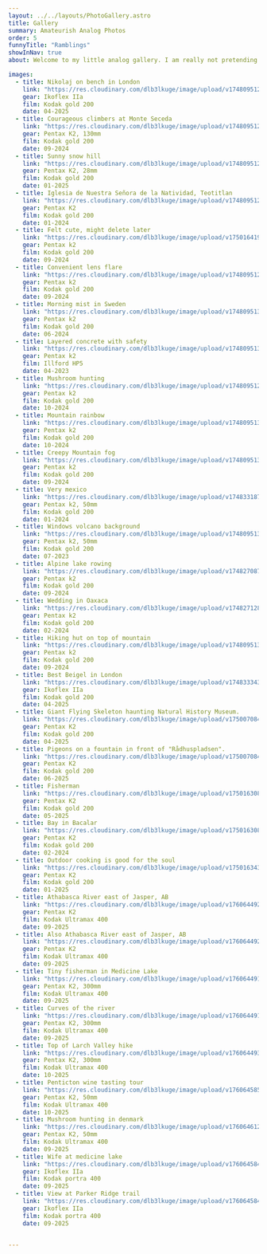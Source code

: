 ```yaml
---
layout: ../../layouts/PhotoGallery.astro
title: Gallery
summary: Amateurish Analog Photos
order: 5
funnyTitle: "Ramblings"
showInNav: true
about: Welcome to my little analog gallery. I am really not pretending to be a professional photographer and this is <mark>just a humble little gallery</mark> of the photos I felt was okay to share. In reality my favourite photos include family and friends - whom I don't feel comfortable sharing online without permission. You can read more about my thoughs on analog photography [here](http://nikolicht.github.io/portfolio/blog/analog_photos). I don't do much editing of the photos, but probably should.

images: 
  - title: Nikolaj on bench in London
    link: "https://res.cloudinary.com/dlb3lkuge/image/upload/v1748095129/000004640006.jpg_compressed_jnitrb.jpg"
    gear: Ikoflex IIa
    film: Kodak gold 200
    date: 04-2025
  - title: Courageous climbers at Monte Seceda
    link: "https://res.cloudinary.com/dlb3lkuge/image/upload/v1748095121/000037950029.jpg_compressed_jp9x7u.jpg"
    gear: Pentax K2, 130mm
    film: Kodak gold 200
    date: 09-2024
  - title: Sunny snow hill
    link: "https://res.cloudinary.com/dlb3lkuge/image/upload/v1748095127/000068420032.png_compressed_ny5nvi.jpg"
    gear: Pentax K2, 28mm
    film: Kodak gold 200
    date: 01-2025
  - title: Iglesia de Nuestra Señora de la Natividad, Teotitlan
    link: "https://res.cloudinary.com/dlb3lkuge/image/upload/v1748095125/000048550019.jpg_compressed_r6tuav.jpg"
    gear: Pentax K2
    film: Kodak gold 200
    date: 01-2024
  - title: Felt cute, might delete later
    link: "https://res.cloudinary.com/dlb3lkuge/image/upload/v1750164199/000078550022.jpg_compressed_mnqexk.jpg"
    gear: Pentax k2
    film: Kodak gold 200
    date: 09-2024
  - title: Convenient lens flare
    link: "https://res.cloudinary.com/dlb3lkuge/image/upload/v1748095121/000037950030.jpg_compressed_dsss0m.jpg"
    gear: Pentax k2
    film: Kodak gold 200
    date: 09-2024
  - title: Morning mist in Sweden
    link: "https://res.cloudinary.com/dlb3lkuge/image/upload/v1748095130/000004720018.jpg_compressed_hileq4.jpg"
    gear: Pentax k2
    film: Kodak gold 200
    date: 06-2024
  - title: Layered concrete with safety
    link: "https://res.cloudinary.com/dlb3lkuge/image/upload/v1748095132/000008770014.jpg_compressed_skafb7.jpg"
    gear: Pentax k2
    film: Illford HP5
    date: 04-2023
  - title: Mushroom hunting
    link: "https://res.cloudinary.com/dlb3lkuge/image/upload/v1748095127/000068420003.png_compressed_vqlele.jpg"
    gear: Pentax k2
    film: Kodak gold 200
    date: 10-2024
  - title: Mountain rainbow
    link: "https://res.cloudinary.com/dlb3lkuge/image/upload/v1748095134/000037950008.jpg_compressed_duippd.jpg"
    gear: Pentax k2
    film: Kodak gold 200
    date: 10-2024
  - title: Creepy Mountain fog
    link: "https://res.cloudinary.com/dlb3lkuge/image/upload/v1748095137/000037950009.jpg_compressed_ng45ha.jpg"
    gear: Pentax k2
    film: Kodak gold 200
    date: 09-2024
  - title: Very mexico
    link: "https://res.cloudinary.com/dlb3lkuge/image/upload/v1748331875/000048550009.jpg_compressed_uwdeq8.jpg"
    gear: Pentax k2, 50mm
    film: Kodak gold 200
    date: 01-2024
  - title: Windows volcano background
    link: "https://res.cloudinary.com/dlb3lkuge/image/upload/v1748095130/000004960007.jpg_compressed_qrrezu.jpg"
    gear: Pentax k2, 50mm
    film: Kodak gold 200
    date: 07-2023
  - title: Alpine lake rowing
    link: "https://res.cloudinary.com/dlb3lkuge/image/upload/v1748270870/000078550009_o5pxce.jpg"
    gear: Pentax k2
    film: Kodak gold 200
    date: 09-2024
  - title: Wedding in Oaxaca
    link: "https://res.cloudinary.com/dlb3lkuge/image/upload/v1748271284/000048560027_vs91li.jpg"
    gear: Pentax k2
    film: Kodak gold 200
    date: 02-2024
  - title: Hiking hut on top of mountain
    link: "https://res.cloudinary.com/dlb3lkuge/image/upload/v1748095139/000037950018.jpg_compressed_lnbxqw.jpg"
    gear: Pentax k2
    film: Kodak gold 200
    date: 09-2024
  - title: Best Beigel in London
    link: "https://res.cloudinary.com/dlb3lkuge/image/upload/v1748333436/000004640004_01_nqam3f.png"
    gear: Ikoflex IIa
    film: Kodak gold 200
    date: 04-2025
  - title: Giant Flying Skeleton haunting Natural History Museum.
    link: "https://res.cloudinary.com/dlb3lkuge/image/upload/v1750070842/000043750016_01_f6rhwu.jpg"
    gear: Pentax K2
    film: Kodak gold 200
    date: 04-2025
  - title: Pigeons on a fountain in front of "Rådhuspladsen".
    link: "https://res.cloudinary.com/dlb3lkuge/image/upload/v1750070842/000043750036_01_teadls.jpg"
    gear: Pentax K2
    film: Kodak gold 200
    date: 06-2025
  - title: Fisherman
    link: "https://res.cloudinary.com/dlb3lkuge/image/upload/v1750163082/000043750023_uzstx5.jpg"
    gear: Pentax K2
    film: Kodak gold 200
    date: 05-2025
  - title: Bay in Bacalar
    link: "https://res.cloudinary.com/dlb3lkuge/image/upload/v1750163081/000048550021_kvqajh.jpg"
    gear: Pentax K2
    film: Kodak gold 200
    date: 02-2024
  - title: Outdoor cooking is good for the soul
    link: "https://res.cloudinary.com/dlb3lkuge/image/upload/v1750163435/000068420016.png_compressed_vaxpgj.jpg"
    gear: Pentax K2
    film: Kodak gold 200
    date: 01-2025
  - title: Athabasca River east of Jasper, AB
    link: "https://res.cloudinary.com/dlb3lkuge/image/upload/v1760644923/000037190019_cuh6ss.jpg"
    gear: Pentax K2
    film: Kodak Ultramax 400
    date: 09-2025
  - title: Also Athabasca River east of Jasper, AB
    link: "https://res.cloudinary.com/dlb3lkuge/image/upload/v1760644929/000037190024_djyvr3.jpg"
    gear: Pentax K2
    film: Kodak Ultramax 400
    date: 09-2025
  - title: Tiny fisherman in Medicine Lake
    link: "https://res.cloudinary.com/dlb3lkuge/image/upload/v1760644917/000037190005_yccw8o.jpg"
    gear: Pentax K2, 300mm
    film: Kodak Ultramax 400
    date: 09-2025
  - title: Curves of the river
    link: "https://res.cloudinary.com/dlb3lkuge/image/upload/v1760644914/000037180030_xzeihu.jpg"
    gear: Pentax K2, 300mm
    film: Kodak Ultramax 400
    date: 09-2025
  - title: Top of Larch Valley hike
    link: "https://res.cloudinary.com/dlb3lkuge/image/upload/v1760644930/000037190033_zxrtya.jpg"
    gear: Pentax K2, 300mm
    film: Kodak Ultramax 400
    date: 10-2025
  - title: Penticton wine tasting tour
    link: "https://res.cloudinary.com/dlb3lkuge/image/upload/v1760645852/000037180024_mosjb9.jpg"
    gear: Pentax K2, 50mm
    film: Kodak Ultramax 400
    date: 10-2025
  - title: Mushroom hunting in denmark
    link: "https://res.cloudinary.com/dlb3lkuge/image/upload/v1760646126/000037180006_uukubf.jpg"
    gear: Pentax K2, 50mm
    film: Kodak Ultramax 400
    date: 09-2025
  - title: Wife at medicine lake
    link: "https://res.cloudinary.com/dlb3lkuge/image/upload/v1760645844/000037200006_01_whssuh.jpg"
    gear: Ikoflex IIa
    film: Kodak portra 400
    date: 09-2025
  - title: View at Parker Ridge trail
    link: "https://res.cloudinary.com/dlb3lkuge/image/upload/v1760645848/000037200011_01_ojj9qo.jpg"
    gear: Ikoflex IIa
    film: Kodak portra 400
    date: 09-2025
    

---
```


<PhotoGallery />